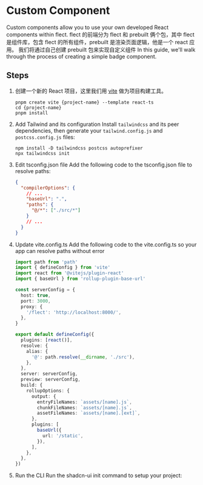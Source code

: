 # Custom Component

Custom components allow you to use your own developed React components within flect.
flect 的前端分为 flect 和 prebuilt 俩个包，其中 flect 是组件库，包含 flect 的所有组件，prebuilt 是渲染页面逻辑，他是一个 react 应用。
我们将通过自己创建 prebuilt 包来实现自定义组件
In this guide, we'll walk through the process of creating a simple badge component.

## Steps

1. 创建一个新的 React 项目，这里我们用 [vite](https://vitejs.dev/guide/) 做为项目构建工具。

   ```console
   pnpm create vite {project-name} --template react-ts
   cd {project-name}
   pnpm install
   ```

2. Add Tailwind and its configuration
   Install `tailwindcss` and its peer dependencies, then generate your `tailwind.config.js` and `postcss.config.js` files:

   ```console
   npm install -D tailwindcss postcss autoprefixer
   npx tailwindcss init
   ```

3. Edit tsconfig.json file
   Add the following code to the tsconfig.json file to resolve paths:

   ```json
   {
     "compilerOptions": {
       // ...
       "baseUrl": ".",
       "paths": {
         "@/*": ["./src/*"]
       }
       // ...
     }
   }
   ```

4. Update vite.config.ts
   Add the following code to the vite.config.ts so your app can resolve paths without error

   ```ts
   import path from 'path'
   import { defineConfig } from 'vite'
   import react from '@vitejs/plugin-react'
   import { baseUrl } from 'rollup-plugin-base-url'

   const serverConfig = {
     host: true,
     port: 3000,
     proxy: {
       '/flect': 'http://localhost:8000/',
     },
   }

   export default defineConfig({
     plugins: [react()],
     resolve: {
       alias: {
         '@': path.resolve(__dirname, './src'),
       },
     },
     server: serverConfig,
     preview: serverConfig,
     build: {
       rollupOptions: {
         output: {
           entryFileNames: `assets/[name].js`,
           chunkFileNames: `assets/[name].js`,
           assetFileNames: `assets/[name].[ext]`,
         },
         plugins: [
           baseUrl({
             url: '/static',
           }),
         ],
       },
     },
   })
   ```

5. Run the CLI
   Run the shadcn-ui init command to setup your project:

